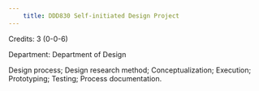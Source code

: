 ```yaml
---
    title: DDD830 Self-initiated Design Project
---
```

Credits: 3 (0-0-6)

Department: Department of Design

Design process; Design research method; Conceptualization; Execution; Prototyping; Testing; Process documentation.